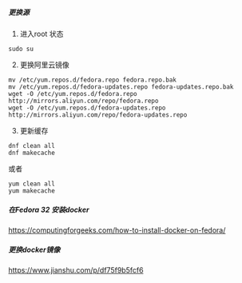 ##### 更换源
1. 进入root 状态
``` shell
sudo su
```
2. 更换阿里云镜像
``` shell
mv /etc/yum.repos.d/fedora.repo fedora.repo.bak
mv /etc/yum.repos.d/fedora-updates.repo fedora-updates.repo.bak
wget -O /etc/yum.repos.d/fedora.repo http://mirrors.aliyun.com/repo/fedora.repo
wget -O /etc/yum.repos.d/fedora-updates.repo http://mirrors.aliyun.com/repo/fedora-updates.repo
```
3. 更新缓存

``` shell
dnf clean all
dnf makecache
```
或者
``` shell
yum clean all
yum makecache
```
##### 在Fedora 32 安装docker
https://computingforgeeks.com/how-to-install-docker-on-fedora/

##### 更换docker镜像
https://www.jianshu.com/p/df75f9b5fcf6





